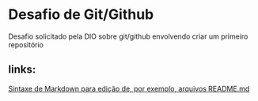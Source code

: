 # Desafio de Git/Github
Desafio solicitado pela DIO sobre git/github envolvendo criar um primeiro repositório

## links:
[Sintaxe de Markdown para edição de, por exemplo, arquivos README.md](https://www.markdownguide.org/basic-syntax/)
